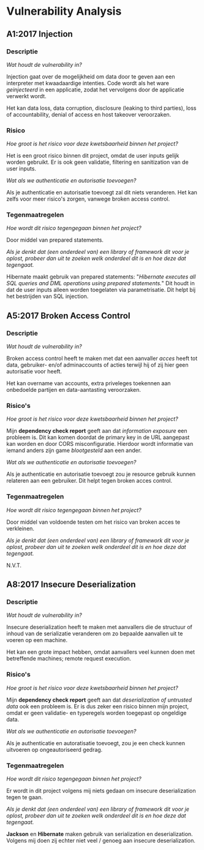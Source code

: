 # Vulnerability Analysis

## A1:2017 Injection

### Descriptie
_Wat houdt de vulnerability in?_

Injection gaat over de mogelijkheid om data
door te geven aan een interpreter met kwaadaardige intenties. Code wordt
als het ware _geinjecteerd_ in een applicatie, zodat het vervolgens door de applicatie 
verwerkt wordt. 

Het kan data loss, data corruption, disclosure (leaking to third parties), loss of
accountability, denial of access en host takeover veroorzaken.

### Risico
_Hoe groot is het risico voor deze kwetsbaarheid binnen het project?_

Het is een groot risico binnen dit project, omdat de user inputs gelijk worden gebruikt.
Er is ook geen validatie, filtering en sanitization van de user inputs.

_Wat als we authenticatie en autorisatie toevoegen?_

Als je authenticatie en autorisatie toevoegt zal dit niets veranderen. Het kan zelfs voor meer risico's zorgen, vanwege broken 
access control.

### Tegenmaatregelen
_Hoe wordt dit risico tegengegaan binnen het project?_

Door middel van prepared statements. 

_Als je denkt dat (een onderdeel van) een library of framework dit voor je oplost, probeer dan uit te zoeken welk onderdeel dit is en hoe deze dat tegengaat._

Hibernate maakt gebruik van prepared statements: "_Hibernate executes all SQL queries and DML operations using prepared statements._" Dit houdt in dat de user inputs
alleen worden toegelaten via parametrisatie. Dit helpt bij het bestrijden van SQL injection.


## A5:2017 Broken Access Control

### Descriptie
_Wat houdt de vulnerability in?_

Broken access control heeft te maken met dat een aanvaller _acces_ heeft tot data, gebruiker- en/of adminaccounts of acties terwijl hij of
zij hier geen autorisatie voor heeft. 

Het kan overname van accounts, extra priveleges toekennen aan onbedoelde partijen
en data-aantasting veroorzaken.

### Risico's
_Hoe groot is het risico voor deze kwetsbaarheid binnen het project?_

Mijn **dependency check report** geeft aan dat _information exposure_ een probleem is. Dit kan komen doordat de primary key in
de URL aangepast kan worden en door CORS misconfiguratie. Hierdoor wordt informatie van iemand anders zijn game _blootgesteld_ aan een ander.

_Wat als we authenticatie en autorisatie toevoegen?_

Als je authenticatie en autorisatie toevoegt zou je resource gebruik kunnen relateren
aan een gebruiker. Dit helpt tegen broken acces control.

### Tegenmaatregelen
_Hoe wordt dit risico tegengegaan binnen het project?_

Door middel van voldoende testen om het risico van broken acces te verkleinen.

_Als je denkt dat (een onderdeel van) een library of framework dit voor je oplost, probeer dan uit te zoeken welk onderdeel dit is en hoe deze dat tegengaat._

N.V.T.

## A8:2017 Insecure Deserialization

### Descriptie
_Wat houdt de vulnerability in?_

Insecure deserialization heeft te maken met aanvallers die de structuur of inhoud
van de serializatie veranderen om zo bepaalde aanvallen uit te voeren op een machine.

Het kan een grote impact hebben, omdat aanvallers veel kunnen doen met betreffende machines;
remote request execution.
### Risico's
_Hoe groot is het risico voor deze kwetsbaarheid binnen het project?_

Mijn **dependency check report** geeft aan dat _deserialization of untrusted data_ ook een probleem is.
Er is dus zeker een risico binnen mijn project, omdat er geen validatie-
en typeregels worden toegepast op ongeldige data.

_Wat als we authenticatie en autorisatie toevoegen?_

Als je authenticatie en autoratisatie toevoegt, zou je een check kunnen uitvoeren op ongeautoriseerd 
gedrag.

### Tegenmaatregelen
_Hoe wordt dit risico tegengegaan binnen het project?_

Er wordt in dit project volgens mij niets gedaan om insecure deserialization
tegen te gaan.

_Als je denkt dat (een onderdeel van) een library of framework dit voor je oplost, probeer dan uit te zoeken welk onderdeel dit is en hoe deze dat tegengaat._

**Jackson** en **Hibernate** maken gebruik van serialization en deserialization. Volgens mij doen zij echter niet veel / genoeg aan insecure deserialization.
